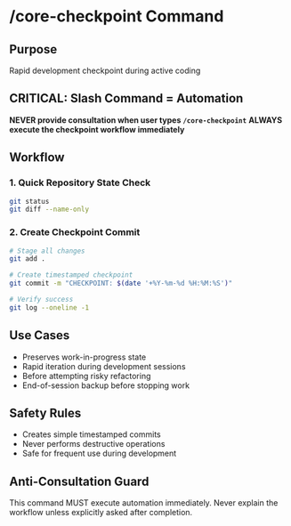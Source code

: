 # /core-checkpoint Command

## Purpose
Rapid development checkpoint during active coding

## CRITICAL: Slash Command = Automation

**NEVER provide consultation when user types `/core-checkpoint`**
**ALWAYS execute the checkpoint workflow immediately**

## Workflow

### 1. Quick Repository State Check
```bash
git status
git diff --name-only
```

### 2. Create Checkpoint Commit
```bash
# Stage all changes
git add .

# Create timestamped checkpoint
git commit -m "CHECKPOINT: $(date '+%Y-%m-%d %H:%M:%S')"

# Verify success
git log --oneline -1
```

## Use Cases
- Preserves work-in-progress state
- Rapid iteration during development sessions
- Before attempting risky refactoring
- End-of-session backup before stopping work

## Safety Rules
- Creates simple timestamped commits
- Never performs destructive operations
- Safe for frequent use during development

## Anti-Consultation Guard
This command MUST execute automation immediately. Never explain the workflow unless explicitly asked after completion.